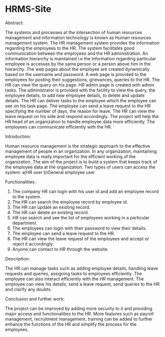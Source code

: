 # HRMS-Site

Abstract:

The systems and processes at the intersection of human resources management and information technology is known as Human resources management system. The HR management system provides the information regarding the employees to the HR. The system facilitates good communication between the employees and the HR administration.
 An information hierarchy is maintained i.e the information regarding  particular employee is accesses by the same person or a person above him in the hierarchy. The web pages about the employee are created dynamically based on the username and password. A web page is provided to the employees for posting their suggestions, grievances, queries to the HR. The HR can view the query on his page. HR admin page is created with admin tasks. The administrator is provided with the facility to view the query, the employee details, to add new employee details, to delete and update details. The HR can deliver tasks to the employee which the employee can see on his task page. The employee can send a leave request to the HR specifying the number of days, the reason for leave. The HR can view the leave request on his side and respond accordingly. The project will help the HR head of an organization to handle employee data more efficiently. The employees can communicate efficiently with the HR.



Introduction:

Human resource management is the strategic approach to the effective management of people in an organization. In any organization, maintaining employee data is really important for the efficient working of the organization. The aim of the project is to build a system that keeps track of the employee data at the organization.
Two types of users can access the system:
     a)HR user
     b)General employee user


Functionalities:

1.	The company HR can login with his user id and add an employee record to the system.
2.	The HR can search the employee record by employee id.
3.	The HR can update an existing record.
4.	The HR can delete an existing record.
5.	HR can search and see the list of employees working in a particular department.
6.	The employees can login with their password to view their details.
7.	The employee can send a leave request to the HR.
8.	The HR can view the leave request of the employees and accept or reject it accordingly. 
9.	Anyone can contact to HR through the website.



Description:

The HR can manage tasks such as adding employee details, handling leave requests and queries, assigning tasks to employees efficiently. The employee can also  interact efficiently with the HR management. The employee can view his details, send a leave request, send queries to the HR and clarify any doubts.
 

Conclusion and further work:

The project can be improved by adding more security to it and providing major access and functionalities to the HR. More features such as payroll management, recruitment management, training can be added to further enhance the functions of the HR and simplify the process for the employees.
